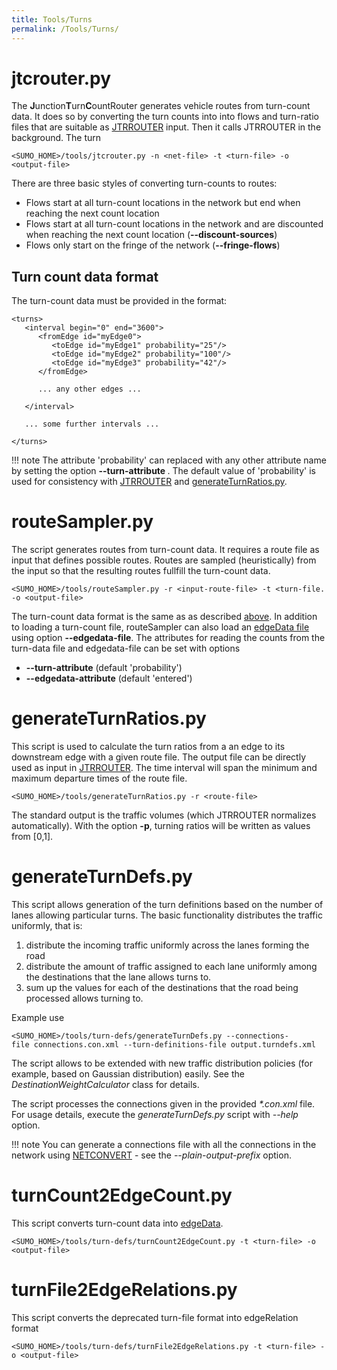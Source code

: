 ```yaml
---
title: Tools/Turns
permalink: /Tools/Turns/
---
```


# jtcrouter.py
The **J**unction**T**urn**C**ountRouter generates vehicle routes from turn-count data.
It does so by converting the turn counts into into flows and turn-ratio files that are suitable as [JTRROUTER](../JTRROUTER.md) input.
Then it calls JTRROUTER in the background. The turn

```
<SUMO_HOME>/tools/jtcrouter.py -n <net-file> -t <turn-file> -o <output-file>
```
There are three basic styles of converting turn-counts to routes:

- Flows start at all turn-count locations in the network but end when reaching the next count location
- Flows start at all turn-count locations in the network and are discounted when reaching the next count location (**--discount-sources**)
- Flows only start on the fringe of the network (**--fringe-flows**)

## Turn count data format
The turn-count data must be provided in the format:
```
<turns>
   <interval begin="0" end="3600">
      <fromEdge id="myEdge0">
         <toEdge id="myEdge1" probability="25"/>
         <toEdge id="myEdge2" probability="100"/>
         <toEdge id="myEdge3" probability="42"/>
      </fromEdge>

      ... any other edges ...

   </interval>

   ... some further intervals ...

</turns>
```

!!! note
    The attribute 'probability' can replaced with any other attribute name by setting the option **--turn-attribute <attrname>**. The default value of 'probability' is used for consistency with [JTRROUTER](../JTRROUTER.md) and [generateTurnRatios.py](#generateturnratiospy).


# routeSampler.py
The script generates routes from turn-count data. It requires a route file as
input that defines possible routes. Routes are sampled (heuristically) from the input so that
the resulting routes fullfill the turn-count data.

```
<SUMO_HOME>/tools/routeSampler.py -r <input-route-file> -t <turn-file. -o <output-file>
```

The turn-count data format is the same as as described [above](#turn-count-data-format).
In addition to loading a turn-count file, routeSampler can also load an [edgeData
file](../Simulation/Output/Lane-_or_Edge-based_Traffic_Measures.md) using option **--edgedata-file**.
The attributes for reading the counts from the turn-data file and edgedata-file
can be set with options

- **--turn-attribute** (default 'probability')
- **--edgedata-attribute** (default 'entered')
 
# generateTurnRatios.py

This script is used to calculate the turn ratios from a
an edge to its downstream edge with a given route file. The output file
can be directly used as input in [JTRROUTER](../JTRROUTER.md). The time interval will span the minimum and maximum departure times of the route file.

```
<SUMO_HOME>/tools/generateTurnRatios.py -r <route-file>
```

The standard output is the traffic volumes (which JTRROUTER normalizes automatically). With the option **-p**,  turning ratios will be written as values from [0,1].


# generateTurnDefs.py

This script allows generation of the turn definitions based on the
number of lanes allowing particular turns. The basic functionality
distributes the traffic uniformly, that is:

1.  distribute the incoming traffic uniformly across the lanes forming
    the road
2.  distribute the amount of traffic assigned to each lane uniformly
    among the destinations that the lane allows turns to.
3.  sum up the values for each of the destinations that the road being
    processed allows turning to.

Example use

```
<SUMO_HOME>/tools/turn-defs/generateTurnDefs.py --connections-file connections.con.xml --turn-definitions-file output.turndefs.xml
```

The script allows to be extended with new traffic distribution policies
(for example, based on Gaussian distribution) easily. See the
*DestinationWeightCalculator* class for details.

The script processes the connections given in the provided *\*.con.xml*
file. For usage details, execute the *generateTurnDefs.py* script with
*--help* option.

!!! note
    You can generate a connections file with all the connections in the network using [NETCONVERT](../NETCONVERT.md) - see the *--plain-output-prefix* option.

# turnCount2EdgeCount.py

This script converts turn-count data into [edgeData](../Simulation/Output/Lane-_or_Edge-based_Traffic_Measures.md).

```
<SUMO_HOME>/tools/turn-defs/turnCount2EdgeCount.py -t <turn-file> -o <output-file>
```

# turnFile2EdgeRelations.py

This script converts the deprecated turn-file format into edgeRelation format

```
<SUMO_HOME>/tools/turn-defs/turnFile2EdgeRelations.py -t <turn-file> -o <output-file>
```
